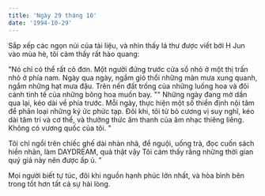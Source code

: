 ```yaml
---
title: 'Ngày 29 tháng 10'
date: '1994-10-29'
---
```


Sắp xếp các ngọn núi của tài liệu, và nhìn thấy lá thư được viết bởi H Jun vào mùa hè, tôi cảm thấy rất hào quang:

"Nó chỉ có thể rất cô đơn. Một người đứng trước cửa sổ nhỏ ở một thị trấn nhỏ ở phía nam. Ngày qua ngày, ngắm gió thổi những màn mưa xung quanh, ngắm những hạt mưa đậu. Trên nền đất trống của những luống hoa và đôi cánh tinh tế của những bông hoa muốn bay. "" Những ngày đang mờ dần qua lại, kéo dài về phía trước. Mỗi ngày, thực hiện một số thiền định nội tâm để phân loại những ký ức phức tạp. Đôi khi, tôi từ bỏ cương vị suy nghĩ, kéo dài tâm trí và cơ thể, và thưởng thức âm thanh của âm nhạc thiêng liêng. Không có vương quốc của tôi. "

Tôi chỉ ngồi trên chiếc ghế dài nhàn nhã, để nguội, uống trà, đọc cuốn sách hiền nhân, làm DAYDREAM, quả thật vậy Tôi cảm thấy rằng những thời gian quý giá này nên được ấp ủ. ”

Mọi người biết tự túc, đôi khi nguồn hạnh phúc lớn nhất, và hòa bình bên trong tốt hơn tất cả sự hài lòng.

